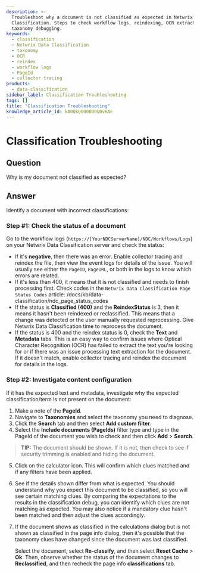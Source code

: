 ```yaml
---
description: >-
  Troubleshoot why a document is not classified as expected in Netwrix Data
  Classification. Steps to check workflow logs, reindexing, OCR extraction, and
  taxonomy debugging.
keywords:
  - classification
  - Netwrix Data Classification
  - taxonomy
  - OCR
  - reindex
  - workflow logs
  - PageId
  - collector tracing
products:
  - data-classification
sidebar_label: Classification Troubleshooting
tags: []
title: "Classification Troubleshooting"
knowledge_article_id: kA0Qk0000000Q0vKAE
---
```


# Classification Troubleshooting

## Question

Why is my document not classified as expected?

## Answer

Identify a document with incorrect classifications:

### Step #1: Check the status of a document

Go to the workflow logs (`https://[YourNDCServerName]/NDC/Workflows/Logs`) on your Netwrix Data Classification server and check the status:

- If it's **negative**, then there was an error. Enable collector tracing and reindex the file, then view the event logs for details of the issue. You will usually see either the `PageID`, `PageURL`, or both in the logs to know which errors are related.
- If it's less than 400, it means that it is not classified and needs to finish processing first. Check codes in the `Netwrix Data Classification Page Status Codes` article: /docs/kb/data-classification/ndc_page_status_codes
- If the status is **Classified (400)** and the **ReindexStatus** is 3, then it means it hasn't been reindexed or reclassified. This means that a change was detected or the user manually requested reprocessing. Give Netwrix Data Classification time to reprocess the document.
- If the status is 400 and the reindex status is 0, check the **Text** and **Metadata** tabs. This is an easy way to confirm issues where Optical Character Recognition (OCR) has failed to extract the text you're looking for or if there was an issue processing text extraction for the document. If it doesn't match, enable collector tracing and reindex the document for details in the logs.

### Step #2: Investigate content configuration

If it has the expected text and metadata, investigate why the expected classification/term is not present on the document:

1. Make a note of the **PageId**.
2. Navigate to **Taxonomies** and select the taxonomy you need to diagnose.
3. Click the **Search** tab and then select **Add custom filter**.
4. Select the **Include documents (PageIds)** filter type and type in the PageId of the document you wish to check and then click **Add** > **Search**.

> **TIP:** The document should be shown. If it is not, then check to see if security trimming is enabled and hiding the document.

5. Click on the calculator icon. This will confirm which clues matched and if any filters have been applied.
6. See if the details shown differ from what is expected. You should understand why you expect this document to be classified, so you will see certain matching clues. By comparing the expectations to the results in the classification debug, you can identify which clues are not matching as expected. You may also notice if a mandatory clue hasn't been matched and then adjust the clues accordingly.
7. If the document shows as classified in the calculations dialog but is not shown as classified in the page info dialog, then it's possible that the taxonomy clues have changed since the document was last classified.

   Select the document, select **Re-classify**, and then select **Reset Cache** > **Ok**. Then, observe whether the status of the document changes to **Reclassified**, and then recheck the page info **classifications** tab.
